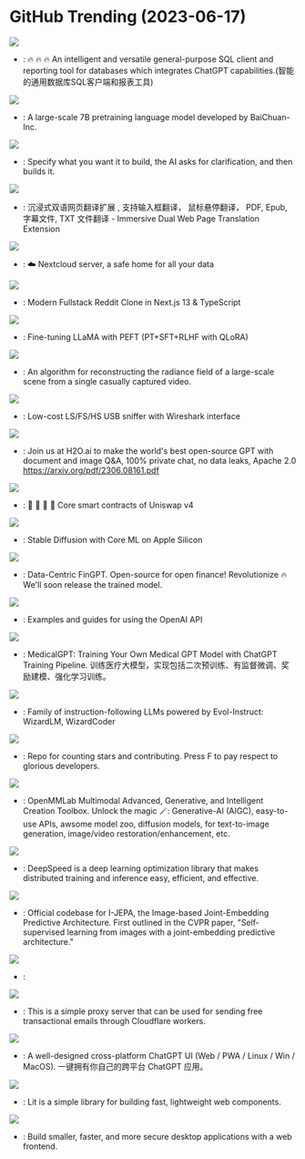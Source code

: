 # GitHub Trending (2023-06-17)

![](https://img.shields.io/badge/Java-New%20472-green?style=flat-square&logo=appveyor)
- [](https://github.comundefined): 🔥 🔥 🔥 An intelligent and versatile general-purpose SQL client and reporting tool for databases which integrates ChatGPT capabilities.(智能的通用数据库SQL客户端和报表工具)

![](https://img.shields.io/badge/Python-New%20189-green?style=flat-square&logo=appveyor)
- [](https://github.comundefined): A large-scale 7B pretraining language model developed by BaiChuan-Inc.

![](https://img.shields.io/badge/Python-New%202-green?style=flat-square&logo=appveyor)
- [](https://github.comundefined): Specify what you want it to build, the AI asks for clarification, and then builds it.

![](https://img.shields.io/badge/TypeScript-New%20157-green?style=flat-square&logo=appveyor)
- [](https://github.comundefined): 沉浸式双语网页翻译扩展 , 支持输入框翻译， 鼠标悬停翻译， PDF, Epub, 字幕文件, TXT 文件翻译 - Immersive Dual Web Page Translation Extension

![](https://img.shields.io/badge/PHP-New%2041-green?style=flat-square&logo=appveyor)
- [](https://github.comundefined): ☁️ Nextcloud server, a safe home for all your data

![](https://img.shields.io/badge/TypeScript-New%2031-green?style=flat-square&logo=appveyor)
- [](https://github.comundefined): Modern Fullstack Reddit Clone in Next.js 13 & TypeScript

![](https://img.shields.io/badge/Python-New%20112-green?style=flat-square&logo=appveyor)
- [](https://github.comundefined): Fine-tuning LLaMA with PEFT (PT+SFT+RLHF with QLoRA)

![](https://img.shields.io/badge/Python-New%2092-green?style=flat-square&logo=appveyor)
- [](https://github.comundefined): An algorithm for reconstructing the radiance field of a large-scale scene from a single casually captured video.

![](https://img.shields.io/badge/C-New%2079-green?style=flat-square&logo=appveyor)
- [](https://github.comundefined): Low-cost LS/FS/HS USB sniffer with Wireshark interface

![](https://img.shields.io/badge/Python-New%2054-green?style=flat-square&logo=appveyor)
- [](https://github.comundefined): Join us at H2O.ai to make the world's best open-source GPT with document and image Q&A, 100% private chat, no data leaks, Apache 2.0 https://arxiv.org/pdf/2306.08161.pdf

![](https://img.shields.io/badge/Solidity-New%2076-green?style=flat-square&logo=appveyor)
- [](https://github.comundefined): 🦄 🦄 🦄 🦄 Core smart contracts of Uniswap v4

![](https://img.shields.io/badge/Python-New%2079-green?style=flat-square&logo=appveyor)
- [](https://github.comundefined): Stable Diffusion with Core ML on Apple Silicon

![](https://img.shields.io/badge/Jupyter%20Notebook-New%20570-green?style=flat-square&logo=appveyor)
- [](https://github.comundefined): Data-Centric FinGPT. Open-source for open finance! Revolutionize 🔥 We'll soon release the trained model.

![](https://img.shields.io/badge/Jupyter%20Notebook-New%20329-green?style=flat-square&logo=appveyor)
- [](https://github.comundefined): Examples and guides for using the OpenAI API

![](https://img.shields.io/badge/Python-New%2017-green?style=flat-square&logo=appveyor)
- [](https://github.comundefined): MedicalGPT: Training Your Own Medical GPT Model with ChatGPT Training Pipeline. 训练医疗大模型，实现包括二次预训练、有监督微调、奖励建模、强化学习训练。

![](https://img.shields.io/badge/Python-New%2095-green?style=flat-square&logo=appveyor)
- [](https://github.comundefined): Family of instruction-following LLMs powered by Evol-Instruct: WizardLM, WizardCoder

![](https://img.shields.io/badge/none-New%20873-green?style=flat-square&logo=appveyor)
- [](https://github.comundefined): Repo for counting stars and contributing. Press F to pay respect to glorious developers.

![](https://img.shields.io/badge/Python-New%20116-green?style=flat-square&logo=appveyor)
- [](https://github.comundefined): OpenMMLab Multimodal Advanced, Generative, and Intelligent Creation Toolbox. Unlock the magic 🪄: Generative-AI (AIGC), easy-to-use APIs, awsome model zoo, diffusion models, for text-to-image generation, image/video restoration/enhancement, etc.

![](https://img.shields.io/badge/Python-New%20124-green?style=flat-square&logo=appveyor)
- [](https://github.comundefined): DeepSpeed is a deep learning optimization library that makes distributed training and inference easy, efficient, and effective.

![](https://img.shields.io/badge/Python-New%20162-green?style=flat-square&logo=appveyor)
- [](https://github.comundefined): Official codebase for I-JEPA, the Image-based Joint-Embedding Predictive Architecture. First outlined in the CVPR paper, "Self-supervised learning from images with a joint-embedding predictive architecture."

![](https://img.shields.io/badge/Python-New%2078-green?style=flat-square&logo=appveyor)
- [](https://github.comundefined): 

![](https://img.shields.io/badge/TypeScript-New%2093-green?style=flat-square&logo=appveyor)
- [](https://github.comundefined): This is a simple proxy server that can be used for sending free transactional emails through Cloudflare workers.

![](https://img.shields.io/badge/TypeScript-New%20159-green?style=flat-square&logo=appveyor)
- [](https://github.comundefined): A well-designed cross-platform ChatGPT UI (Web / PWA / Linux / Win / MacOS). 一键拥有你自己的跨平台 ChatGPT 应用。

![](https://img.shields.io/badge/TypeScript-New%2017-green?style=flat-square&logo=appveyor)
- [](https://github.comundefined): Lit is a simple library for building fast, lightweight web components.

![](https://img.shields.io/badge/Rust-New%2041-green?style=flat-square&logo=appveyor)
- [](https://github.comundefined): Build smaller, faster, and more secure desktop applications with a web frontend.

